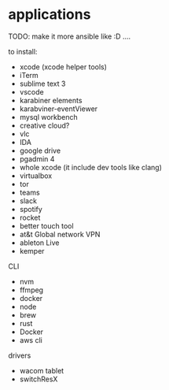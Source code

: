 # applications

TODO: make it more ansible like :D 
....


to install:
- xcode (xcode helper tools)
- iTerm
- sublime text 3
- vscode
- karabiner elements
- karabviner-eventViewer
- mysql workbench
- creative cloud?
- vlc
- IDA
- google drive
- pgadmin 4
- whole xcode (it include dev tools like clang)
- virtualbox
- tor
- teams
- slack
- spotify
- rocket
- better touch tool
- at&t Global network VPN
- ableton Live
- kemper


CLI
- nvm
- ffmpeg
- docker
- node
- brew
- rust
- Docker
- aws cli

drivers
- wacom tablet
- switchResX
